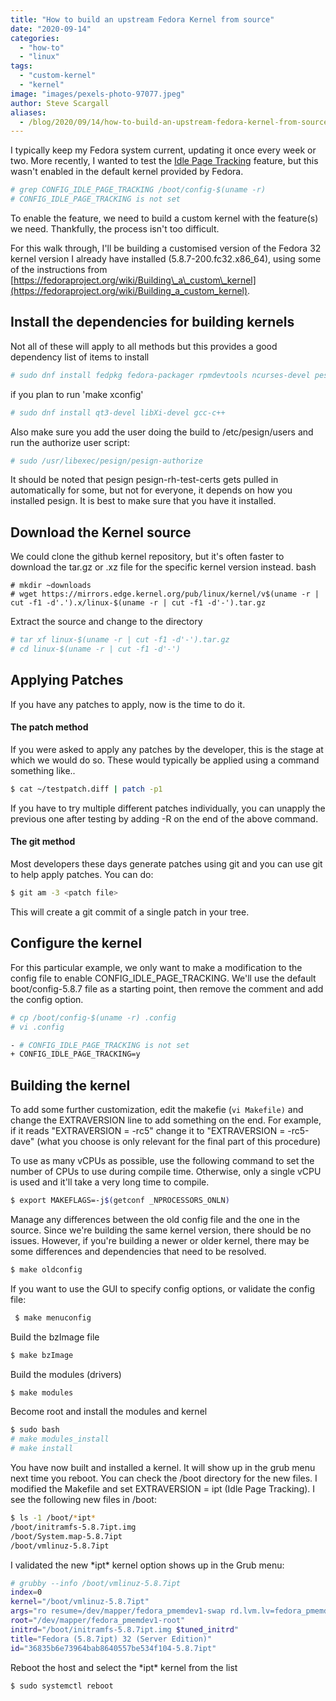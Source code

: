 ```yaml
---
title: "How to build an upstream Fedora Kernel from source"
date: "2020-09-14"
categories: 
  - "how-to"
  - "linux"
tags: 
  - "custom-kernel"
  - "kernel"
image: "images/pexels-photo-97077.jpeg"
author: Steve Scargall
aliases:
  - /blog/2020/09/14/how-to-build-an-upstream-fedora-kernel-from-source/
---
```


I typically keep my Fedora system current, updating it once every week or two. More recently, I wanted to test the [Idle Page Tracking](https://www.kernel.org/doc/html/latest/admin-guide/mm/idle_page_tracking.html#) feature, but this wasn't enabled in the default kernel provided by Fedora.

```bash
# grep CONFIG_IDLE_PAGE_TRACKING /boot/config-$(uname -r)
# CONFIG_IDLE_PAGE_TRACKING is not set
```

To enable the feature, we need to build a custom kernel with the feature(s) we need. Thankfully, the process isn't too difficult.

For this walk through, I'll be building a customised version of the Fedora 32 kernel version I already have installed (5.8.7-200.fc32.x86\_64), using some of the instructions from [https://fedoraproject.org/wiki/Building\_a\_custom\_kernel](https://fedoraproject.org/wiki/Building_a_custom_kernel).

## Install the dependencies for building kernels

Not all of these will apply to all methods but this provides a good dependency list of items to install

```bash
# sudo dnf install fedpkg fedora-packager rpmdevtools ncurses-devel pesign grubby openssl-devel dwarves
```

if you plan to run 'make xconfig'

```bash
# sudo dnf install qt3-devel libXi-devel gcc-c++
```

Also make sure you add the user doing the build to /etc/pesign/users and run the authorize user script:

```bash
# sudo /usr/libexec/pesign/pesign-authorize
```

It should be noted that pesign pesign-rh-test-certs gets pulled in automatically for some, but not for everyone, it depends on how you installed pesign. It is best to make sure that you have it installed.

## Download the Kernel source

We could clone the github kernel repository, but it's often faster to download the tar.gz or .xz file for the specific kernel version instead.
bash
```
# mkdir ~downloads
# wget https://mirrors.edge.kernel.org/pub/linux/kernel/v$(uname -r | cut -f1 -d'.').x/linux-$(uname -r | cut -f1 -d'-').tar.gz
```

Extract the source and change to the directory

```bash
# tar xf linux-$(uname -r | cut -f1 -d'-').tar.gz
# cd linux-$(uname -r | cut -f1 -d'-')
```

## Applying Patches

If you have any patches to apply, now is the time to do it.

#### The patch method

If you were asked to apply any patches by the developer, this is the stage at which we would do so. These would typically be applied using a command something like..

```bash
$ cat ~/testpatch.diff | patch -p1
```

If you have to try multiple different patches individually, you can unapply the previous one after testing by adding -R on the end of the above command.

#### The git method

Most developers these days generate patches using git and you can use git to help apply patches. You can do:

```bash
$ git am -3 <patch file>
```

This will create a git commit of a single patch in your tree.

## Configure the kernel

For this particular example, we only want to make a modification to the config file to enable CONFIG\_IDLE\_PAGE\_TRACKING. We'll use the default boot/config-5.8.7 file as a starting point, then remove the comment and add the config option.

```bash
# cp /boot/config-$(uname -r) .config
# vi .config

- # CONFIG_IDLE_PAGE_TRACKING is not set
+ CONFIG_IDLE_PAGE_TRACKING=y
```

## Building the kernel

To add some further customization, edit the makefie (`vi Makefile)` and change the EXTRAVERSION line to add something on the end. For example, if it reads "EXTRAVERSION = -rc5" change it to "EXTRAVERSION = -rc5-dave" (what you choose is only relevant for the final part of this procedure)

To use as many vCPUs as possible, use the following command to set the number of CPUs to use during compile time. Otherwise, only a single vCPU is used and it'll take a very long time to compile.

```bash
$ export MAKEFLAGS=-j$(getconf _NPROCESSORS_ONLN)
```

Manage any differences between the old config file and the one in the source. Since we're building the same kernel version, there should be no issues. However, if you're building a newer or older kernel, there may be some differences and dependencies that need to be resolved.

```bash
$ make oldconfig
```

If you want to use the GUI to specify config options, or validate the config file:

```bash
 $ make menuconfig 
```

Build the bzImage file

```bash
$ make bzImage
```

Build the modules (drivers)

```bash
$ make modules
```

Become root and install the modules and kernel

```bash
$ sudo bash
# make modules_install
# make install
```

You have now built and installed a kernel. It will show up in the grub menu next time you reboot. You can check the /boot directory for the new files. I modified the Makefile and set EXTRAVERSION = ipt (Idle Page Tracking). I see the following new files in /boot:

```bash
$ ls -1 /boot/*ipt*
/boot/initramfs-5.8.7ipt.img
/boot/System.map-5.8.7ipt
/boot/vmlinuz-5.8.7ipt
```

I validated the new \*ipt\* kernel option shows up in the Grub menu:

```bash
# grubby --info /boot/vmlinuz-5.8.7ipt
index=0
kernel="/boot/vmlinuz-5.8.7ipt"
args="ro resume=/dev/mapper/fedora_pmemdev1-swap rd.lvm.lv=fedora_pmemdev1/root rd.lvm.lv=fedora_pmemdev1/swap systemd.unified_cgroup_hierarchy=0 $tuned_params"
root="/dev/mapper/fedora_pmemdev1-root"
initrd="/boot/initramfs-5.8.7ipt.img $tuned_initrd"
title="Fedora (5.8.7ipt) 32 (Server Edition)"
id="36835b6e73964bab8640557be534f104-5.8.7ipt"
```

Reboot the host and select the \*ipt\* kernel from the list

```bash
$ sudo systemctl reboot 
```
